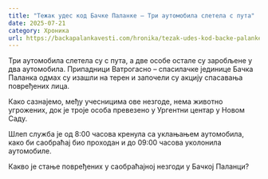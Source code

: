 ```yaml
---
title: "Тежак удес код Бачке Паланке – Три аутомобила слетела с пута"
date: 2025-07-21
category: Хроника
url: https://backapalankavesti.com/hronika/tezak-udes-kod-backe-palanke-tri-automobila-sletela-s-puta/
---
```


Три аутомобила слетела су с пута, а две особе остале су заробљене у два аутомобила. Припадници Ватрогасно – спасилачке јединице Бачка Паланка одмах су изашли на терен и започели су акцију спасавања повређених лица.

Како сазнајемо, међу учесницима ове незгоде, нема животно угрожених, док је троје особа превезено у Ургентни центар у Новом Саду.

Шлеп служба је од 8:00 часова кренула са уклањањем аутомобила, како би саобраћај био проходан и до 09:00 часова уколонила аутомобиле.

Какво је стање повређених у саобраћајној незгоди у Бачкој Паланци?
